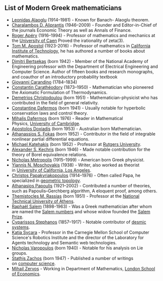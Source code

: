 <h2>List of Modern Greek mathematicians </h2>

<ul>
<li><a href="https://en.wikipedia.org/wiki/Leonidas_Alaoglu" target="_blank" rel="nofollow noopener">Leonidas Alaoglu</a>&nbsp;(1914&ndash;1981) - Known for&nbsp;Banach- Alaoglu theorem.</li>
<li><a href="https://en.wikipedia.org/wiki/Charalambos_D._Aliprantis" target="_blank" rel="nofollow noopener">Charalambos D. Aliprantis</a>&nbsp;(1946&ndash;2009) - Founder and Editor-in-Chief of the journals Economic Theory as well as Annals of Finance.</li>
<li><a href="https://en.wikipedia.org/wiki/Roger_Ap%C3%A9ry" target="_blank" rel="nofollow noopener">Roger Ap&eacute;ry</a>&nbsp;(1916&ndash;1994) - Professor of mathematics and mechanics at the&nbsp;<a href="https://en.wikipedia.org/wiki/University_of_Caen_Lower_Normandy" target="_blank" rel="nofollow noopener">University of Caen</a>&nbsp;Proved the irationality of zeta(3).</li>
<li><a href="https://en.wikipedia.org/wiki/Tom_M._Apostol" target="_blank" rel="nofollow noopener">Tom M. Apostol</a>&nbsp;(1923-2016) - Professor of mathematics in&nbsp;<a href="https://en.wikipedia.org/wiki/California_Institute_of_Technology" target="_blank" rel="nofollow noopener">California Institute of Technology</a>,&nbsp;he has authored a number of books about mathematics.</li>
<li><a href="https://en.wikipedia.org/wiki/Dimitri_Bertsekas" target="_blank" rel="nofollow noopener">Dimitri Bertsekas</a>&nbsp;(born 1942) - Member of the National Academy of Engineering professor with the Department of Electrical Engineering and Computer Science. Author of fifteen books and research monographs, and coauthor of an introductory probability textbook</li>
<li><a href="https://en.wikipedia.org/wiki/Giovanni_Carandino" target="_blank" rel="nofollow noopener">Giovanni Carandino</a>&nbsp;(1784&ndash;1834)</li>
<li><a href="https://en.wikipedia.org/wiki/Constantin_Carath%C3%A9odory" target="_blank" rel="nofollow noopener">Constantin Carath&eacute;odory</a>&nbsp;(1873&ndash;1950) - Mathematician who pioneered the Axiomatic Formulation of Thermodynamics.</li>
<li><a href="https://en.wikipedia.org/wiki/Demetrios_Christodoulou" target="_blank" rel="nofollow noopener">Demetrios Christodoulou</a>&nbsp;(born 1951) - Mathematician-physicist who has contributed in the field of general relativity.</li>
<li><a href="https://en.wikipedia.org/wiki/Constantine_Dafermos" target="_blank" rel="nofollow noopener">Constantine Dafermos</a>&nbsp;(born 1941) - Usually notable for hyperbolic conservation laws and control theory.</li>
<li><a href="https://en.wikipedia.org/wiki/Mihalis_Dafermos" target="_blank" rel="nofollow noopener">Mihalis Dafermos</a>&nbsp;(born 1976) - Reader in Mathematical Physics,&nbsp;<a href="https://en.wikipedia.org/wiki/University_of_Cambridge" target="_blank" rel="nofollow noopener">University of Cambridge</a>.</li>
<li><a href="https://en.wikipedia.org/wiki/Apostolos_Doxiadis" target="_blank" rel="nofollow noopener">Apostolos Doxiadis</a>&nbsp;(born 1953) - Australian born Mathematician.</li>
<li><a href="https://en.wikipedia.org/wiki/Athanassios_S._Fokas" target="_blank" rel="nofollow noopener">Athanassios S. Fokas</a>&nbsp;(born 1952) - Contributor in the field of integrable nonlinear partial differential equations.</li>
<li><a href="https://en.wikipedia.org/wiki/Michael_Katehakis" target="_blank" rel="nofollow noopener">Michael Katehakis</a>&nbsp;(born 1952) - Professor at&nbsp;<a href="https://en.wikipedia.org/wiki/Rutgers_University" target="_blank" rel="nofollow noopener">Rutgers University</a>.</li>
<li><a href="https://en.wikipedia.org/wiki/Alexander_S._Kechris" target="_blank" rel="nofollow noopener">Alexander S. Kechris</a>&nbsp;(born 1946) - Made notable contribution for the theory of Borel equivalence relations.</li>
<li><a href="https://en.wikipedia.org/wiki/Nicholas_Metropolis" target="_blank" rel="nofollow noopener">Nicholas Metropolis</a>&nbsp;(1915&ndash;1999) - American born Greek physicist.</li>
<li><a href="https://en.wikipedia.org/wiki/Yiannis_N._Moschovakis" target="_blank" rel="nofollow noopener">Yiannis N. Moschovakis</a>&nbsp;(1938) - Writer, also worked as theorist in&nbsp;<a href="https://en.wikipedia.org/wiki/University_of_California,_Los_Angeles" target="_blank" rel="nofollow noopener">University of California, Los Angeles</a>.</li>
<li><a href="https://en.wikipedia.org/wiki/Christos_Papakyriakopoulos" target="_blank" rel="nofollow noopener">Christos Papakyriakopoulos</a>&nbsp;(1914&ndash;1976) - Often called&nbsp;Papa, he specialized in&nbsp;<a href="https://en.wikipedia.org/wiki/Geometric_topology" target="_blank" rel="nofollow noopener">geometric topology</a>.</li>
<li><a href="https://en.wikipedia.org/wiki/Athanasios_Papoulis" target="_blank" rel="nofollow noopener">Athanasios Papoulis</a>&nbsp;(1921&ndash;2002) - Contributed a number of theories, such as&nbsp;Papoulis&ndash;Gerchberg algorithm,&nbsp;A eloquent proof,&nbsp;among others.</li>
<li><a href="https://en.wikipedia.org/wiki/Themistocles_M._Rassias" target="_blank" rel="nofollow noopener">Themistocles M. Rassias</a>&nbsp;(born 1951) - Professor at the&nbsp;<a href="https://en.wikipedia.org/wiki/National_Technical_University_of_Athens" target="_blank" rel="nofollow noopener">National Technical University of Athens</a>.</li>
<li><a href="https://en.wikipedia.org/wiki/Rapha%C3%ABl_Salem" target="_blank" rel="nofollow noopener">Rapha&euml;l Salem</a>&nbsp;(1898-1963) - Was a Greek mathematician after whom are named the&nbsp;<a href="https://en.wikipedia.org/wiki/Salem_number" target="_blank" rel="nofollow noopener">Salem numbers</a>&nbsp;and whose widow founded the&nbsp;<a href="https://en.wikipedia.org/wiki/Salem_Prize" target="_blank" rel="nofollow noopener">Salem Prize</a>.</li>
<li><a href="https://en.wikipedia.org/wiki/Cyparissos_Stephanos" target="_blank" rel="nofollow noopener">Cyparissos Stephanos</a>&nbsp;(1857&ndash;1917) - Notable contributor of&nbsp;<a href="https://en.wikipedia.org/wiki/Desmic_system" target="_blank" rel="nofollow noopener">desmic systems</a>.</li>
<li><a href="https://en.wikipedia.org/wiki/Katia_Sycara" target="_blank" rel="nofollow noopener">Katia Sycara</a>&nbsp;- Professor in the Carnegie Mellon School of Computer Science's Robotics Institute and the director of the Laboratory for Agents technology and Semantic web technologies.</li>
<li><a href="https://en.wikipedia.org/wiki/Nicholas_Varopoulos" target="_blank" rel="nofollow noopener">Nicholas Varopoulos</a>&nbsp;(born 1940) - Notable for his analysis on Lie groups.</li>
<li><a href="https://en.wikipedia.org/wiki/Stathis_Zachos" target="_blank" rel="nofollow noopener">Stathis Zachos</a>&nbsp;(born 1947) - Published a number of writings on&nbsp;<a href="https://en.wikipedia.org/wiki/Computer_science" target="_blank" rel="nofollow noopener">computer science</a>.</li>
<li><a href="https://en.wikipedia.org/wiki/Mihail_Zervos" target="_blank" rel="nofollow noopener">Mihail Zervos</a>&nbsp;- Working in Department of Mathematics,&nbsp;<a href="https://en.wikipedia.org/wiki/London_School_of_Economics" target="_blank" rel="nofollow noopener">London School of Economics</a>.</li>
</ul>
